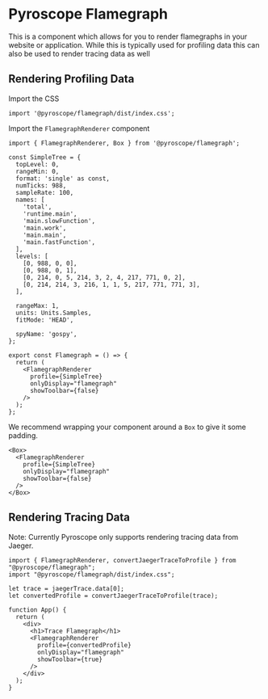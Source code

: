 # Pyroscope Flamegraph
This is a component which allows for you to render flamegraphs in your website or application.
While this is typically used for profiling data this can also be used to render tracing data as well

## Rendering Profiling Data

Import the CSS
```
import '@pyroscope/flamegraph/dist/index.css';
```

Import the `FlamegraphRenderer` component

```
import { FlamegraphRenderer, Box } from '@pyroscope/flamegraph';

const SimpleTree = {
  topLevel: 0,
  rangeMin: 0,
  format: 'single' as const,
  numTicks: 988,
  sampleRate: 100,
  names: [
    'total',
    'runtime.main',
    'main.slowFunction',
    'main.work',
    'main.main',
    'main.fastFunction',
  ],
  levels: [
    [0, 988, 0, 0],
    [0, 988, 0, 1],
    [0, 214, 0, 5, 214, 3, 2, 4, 217, 771, 0, 2],
    [0, 214, 214, 3, 216, 1, 1, 5, 217, 771, 771, 3],
  ],

  rangeMax: 1,
  units: Units.Samples,
  fitMode: 'HEAD',

  spyName: 'gospy',
};

export const Flamegraph = () => {
  return (
    <FlamegraphRenderer
      profile={SimpleTree}
      onlyDisplay="flamegraph"
      showToolbar={false}
    />
  );
};
```

We recommend wrapping your component around a `Box` to give it some padding.
```
<Box>
  <FlamegraphRenderer
    profile={SimpleTree}
    onlyDisplay="flamegraph"
    showToolbar={false}
  />
</Box>
```

## Rendering Tracing Data
Note: Currently Pyroscope only supports rendering tracing data from Jaeger.

```
import { FlamegraphRenderer, convertJaegerTraceToProfile } from "@pyroscope/flamegraph";
import "@pyroscope/flamegraph/dist/index.css";

let trace = jaegerTrace.data[0];
let convertedProfile = convertJaegerTraceToProfile(trace);

function App() {
  return (
    <div>
      <h1>Trace Flamegraph</h1>
      <FlamegraphRenderer
        profile={convertedProfile}
        onlyDisplay="flamegraph"
        showToolbar={true}
      />
    </div>
  );
}
```
